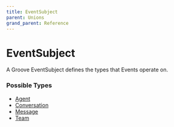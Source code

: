 ```yaml
---
title: EventSubject
parent: Unions
grand_parent: Reference
---
```


# EventSubject

A Groove EventSubject defines the types that Events operate on.

<h3 id="fields">Possible Types</h3>

<ul>

  <li><a href="/docs/reference/object/agent">Agent</a></li>

  <li><a href="/docs/reference/object/conversation">Conversation</a></li>

  <li><a href="/docs/reference/object/message">Message</a></li>

  <li><a href="/docs/reference/object/team">Team</a></li>

</ul>

